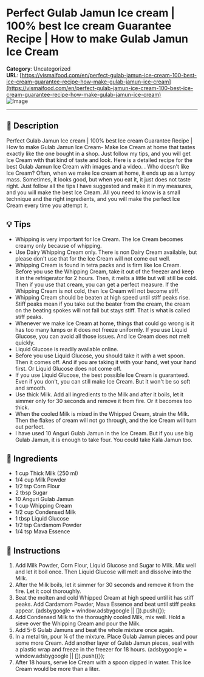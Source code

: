 # Perfect Gulab Jamun Ice cream | 100% best Ice cream Guarantee Recipe | How to make Gulab Jamun Ice Cream

**Category**: Uncategorized  
**URL**: [https://vismaifood.com/en/perfect-gulab-jamun-ice-cream-100-best-ice-cream-guarantee-recipe-how-make-gulab-jamun-ice-cream](https://vismaifood.com/en/perfect-gulab-jamun-ice-cream-100-best-ice-cream-guarantee-recipe-how-make-gulab-jamun-ice-cream)  
![Image](https://vismaifood.com/storage/app/uploads/public/558/130/b9b/thumb__1200_0_0_0_auto.jpg)

---

## 📝 Description
Perfect Gulab Jamun Ice cream | 100% best Ice cream Guarantee Recipe | How to make Gulab Jamun Ice Cream- Make Ice Cream at home that tastes exactly like the one bought in a shop. Just follow my tips, and you will get Ice Cream with that kind of taste and look. Here is a detailed recipe for the best Gulab Jamun Ice Cream with images and a video. . Who doesn't like Ice Cream? Often, when we make Ice cream at home, it ends up as a lumpy mass. Sometimes, it looks good, but when you eat it, it just does not taste right. Just follow all the tips I have suggested and make it in my measures, and you will make the best Ice Cream. All you need to know is a small technique and the right ingredients, and you will make the perfect Ice Cream every time you attempt it.

## 💡 Tips
- Whipping is very important for Ice Cream. The Ice Cream becomes creamy only because of whipping.
- Use Dairy Whipping Cream only. There is non Dairy Cream available, but please don't use that for the Ice Cream will not come out well.
- Whipping Cream is found in tetra packs and is firm like Ice Cream. Before you use the Whipping Cream, take it out of the freezer and keep it in the refrigerator for 2 hours. Then, it melts a little but will still be cold. Then if you use that cream, you can get a perfect measure. If the Whipping Cream is not cold, then Ice Cream will not become stiff.
- Whipping Cream should be beaten at high speed until stiff peaks rise. Stiff peaks mean if you take out the beater from the cream, the cream on the beating spokes will not fall but stays stiff. That is what is called stiff peaks.
- Whenever we make Ice Cream at home, things that could go wrong is it has too many lumps or it does not freeze uniformly. If you use Liquid Glucose, you can avoid all those issues. And Ice Cream does not melt quickly.
- Liquid Glucose is readily available online.
- Before you use Liquid Glucose, you should take it with a wet spoon. Then it comes off. And if you are taking it with your hand, wet your hand first. Or Liquid Glucose does not come off.
- If you use Liquid Glucose, the best possible Ice Cream is guaranteed. Even if you don't, you can still make Ice Cream. But it won't be so soft and smooth.
- Use thick Milk. Add all ingredients to the Milk and after it boils, let it simmer only for 30 seconds and remove it from fire. Or it becomes too thick.
- When the cooled Milk is mixed in the Whipped Cream, strain the Milk. Then the flakes of cream will not go through, and the Ice Cream will turn out perfect.
- I have used 10 Anguri Gulab Jamun in the Ice Cream. But if you use big Gulab Jamun, it is enough to take four. You could take Kala Jamun too.

## 🧂 Ingredients
- 1 cup Thick Milk (250 ml)
- 1/4 cup Milk Powder
- 1/2 tsp Corn Flour
- 2 tbsp Sugar
- 10 Anguri Gulab Jamun
- 1 cup Whipping Cream
- 1/2 cup Condensed Milk
- 1 tbsp Liquid Glucose
- 1/2 tsp Cardamom Powder
- 1/4 tsp Mava Essence

## 🍳 Instructions
1. Add Milk Powder, Corn Flour, Liquid Glucose and Sugar to Milk. Mix well and let it boil once. Then Liquid Glucose will melt and dissolve into the Milk.
2. After the Milk boils, let it simmer for 30 seconds and remove it from the fire. Let it cool thoroughly.
3. Beat the molten and cold Whipped Cream at high speed until it has stiff peaks. Add Cardamom Powder, Mava Essence and beat until stiff peaks appear. (adsbygoogle = window.adsbygoogle || []).push({});
4. Add Condensed Milk to the thoroughly cooled Milk, mix well. Hold a sieve over the Whipping Cream and pour the Milk.
5. Add 5-6 Gulab Jamuns and beat the whole mixture once again.
6. In a metal tin, pour ¼ of the mixture. Place Gulab Jamun pieces and pour some more Cream. Add another layer of Gulab Jamun pieces, seal with a plastic wrap and freeze in the freezer for 18 hours. (adsbygoogle = window.adsbygoogle || []).push({});
7. After 18 hours, serve Ice Cream with a spoon dipped in water. This Ice Cream would be more than a liter.


